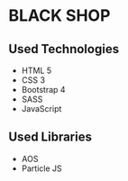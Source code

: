 # BLACK SHOP
## Used Technologies
* HTML 5
* CSS 3
* Bootstrap 4
* SASS
* JavaScript
## Used Libraries
* AOS
* Particle JS
